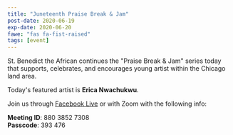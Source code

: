 ```yaml
---
title: "Juneteenth Praise Break & Jam"
post-date: 2020-06-19
exp-date: 2020-06-20
fawe: "fas fa-fist-raised"
tags: [event]
---
```



St. Benedict the African continues the "Praise Break & Jam" series today that supports, celebrates, and encourages young artist within the Chicago land area.

Today's featured artist is <b>Erica Nwachukwu</b>.

Join us through <a href="http://facebook.com/sbaparish" target="_blank">Facebook Live</a> or with Zoom with the following info:

<p class="text-info"><b>Meeting ID</b>: 880 3852 7308
<br>
<b>Passcode</b>: 393 476
</p>